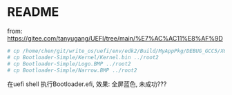 # README
from: https://gitee.com/tanyugang/UEFI/tree/main/%E7%AC%AC11%E8%AF%9D

```bash
# cp /home/chen/git/write_os/uefi/env/edk2/Build/MyAppPkg/DEBUG_GCC5/X64/Bootloader.efi ../root2
# cp Bootloader-Simple/Kernel/Kernel.bin ../root2
# cp Bootloader-Simple/Logo.BMP ../root2
# cp Bootloader-Simple/Narrow.BMP ../root2
```

在uefi shell 执行Bootloader.efi, 效果: 全屏蓝色, 未成功???